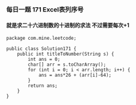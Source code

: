 ### 每日一题 171 Excel表列序号
#### 就是求二十六进制数的十进制的求法 不过需要每次+1
```
package com.mine.leetcode;

public class Solution171 {
	public int titleToNumber(String s) {
    	int ans = 0;
        char[] arr = s.toCharArray();
        for (int i = 0; i < arr.length; i++) {
			ans = ans*26 + (arr[i]-64);
		}
        return ans;
    }
}

```
